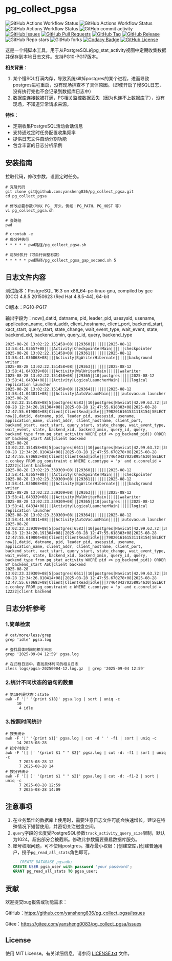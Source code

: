 # pg_collect_pgsa

![GitHub Actions Workflow Status](https://img.shields.io/github/actions/workflow/status/yansheng836/pg_collect_pgsa/shell-ci.yml?style=flat&label=build%3A%20shell-ci) ![GitHub Actions Workflow Status](https://img.shields.io/github/actions/workflow/status/yansheng836/pg_collect_pgsa/postgresql-ci-16.3.yml?style=flat&label=build%3A%20postgresql-ci-16.3) ![GitHub Actions Workflow Status](https://img.shields.io/github/actions/workflow/status/yansheng836/pg_collect_pgsa/postgresql-ci.yml?style=flat&label=build%3A%20postgresql-ci-10-17) ![GitHub commit activity](https://img.shields.io/github/commit-activity/m/yansheng836/pg_collect_pgsa) [![GitHub Issues](https://img.shields.io/github/issues/yansheng836/pg_collect_pgsa)](https://github.com/yansheng836/pg_collect_pgsa/issues) [![GitHub Pull Requests](https://img.shields.io/github/issues-pr/yansheng836/pg_collect_pgsa)](https://github.com/yansheng836/pg_collect_pgsa/pulls) [![GitHub Tag](https://img.shields.io/github/v/tag/yansheng836/pg_collect_pgsa)](https://github.com/yansheng836/pg_collect_pgsa/tags) [![GitHub Release](https://img.shields.io/github/v/release/yansheng836/pg_collect_pgsa)](https://github.com/yansheng836/pg_collect_pgsa/releases) ![GitHub Repo stars](https://img.shields.io/github/stars/yansheng836/pg_collect_pgsa) ![GitHub forks](https://img.shields.io/github/forks/yansheng836/pg_collect_pgsa) [![Codacy Badge](https://app.codacy.com/project/badge/Grade/4460db83948f4592ab825e8e900ec79f)](https://app.codacy.com/gh/yansheng836/pg_collect_pgsa/dashboard?utm_source=gh&utm_medium=referral&utm_content=&utm_campaign=Badge_grade) [![GitHub License](https://img.shields.io/github/license/yansheng836/pg_collect_pgsa)](https://github.com/yansheng836/pg_collect_pgsa/blob/master/LICENSE.txt)

这是一个纯脚本工具，用于从PostgreSQL的pg_stat_activity视图中定期收集数据并保存到本地日志文件。支持PG10-PG17版本。

**相关背景**：

1. 某个慢SQL打满内存，导致系统kill掉postgres的某个进程，进而导致postgres进程重启，没有现场排查不了具体原因。（即使开启了慢SQL日志，没有执行完也不会记录到数据库日志中）
2. 数据库连接数被打满，PG相关监控数据丢失（因为也连不上数据库了），没有现场，不知道异常请求来源。

**特性**：

- 定期收集PostgreSQL活动会话信息
- 支持通过定时任务配置收集频率
- 提供日志文件自动分割功能
- 包含丰富的日志分析示例

## 安装指南

拉取代码，修改参数，设置定时任务。

```shell
# 克隆代码
git clone git@github.com:yansheng836/pg_collect_pgsa.git
cd pg_collect_pgsa

# 修改必要参数(均以 PG_ 开头，例如：PG_PATH、PG_HOST 等)
vi pg_collect_pgsa.sh

# 查路径
pwd

# crontab -e
# 每分钟执行
* * * * * pwd路径/pg_collect_pgsa.sh

# 每5秒执行（可自行调整秒数）
* * * * * pwd路径/pg_collect_pgsa_gap_second.sh 5
```

## 日志文件内容

测试版本：PostgreSQL 16.3 on x86_64-pc-linux-gnu, compiled by gcc (GCC) 4.8.5 20150623 (Red Hat 4.8.5-44), 64-bit

CI版本：PG10-PG17

输出字段为：now(),datid, datname, pid, leader_pid, usesysid, usename, application_name, client_addr, client_hostname, client_port, backend_start, xact_start, query_start, state_change, wait_event_type, wait_event, state, backend_xid, backend_xmin, query_id, query, backend_type

```plain
2025-08-28 13:02:22.151458+08|||29360||||||||2025-08-12 13:58:41.03657+08||||Activity|CheckpointerMain||||||checkpointer
2025-08-28 13:02:22.151458+08|||29361||||||||2025-08-12 13:58:41.036868+08||||Activity|BgWriterHibernate||||||background writer
2025-08-28 13:02:22.151458+08|||29363||||||||2025-08-12 13:58:41.043339+08||||Activity|WalWriterMain||||||walwriter
2025-08-28 13:02:22.151458+08|||29365||10|postgres|||||2025-08-12 13:58:41.04334+08||||Activity|LogicalLauncherMain||||||logical replication launcher
2025-08-28 13:02:22.151458+08|||29364||||||||2025-08-12 13:58:41.043811+08||||Activity|AutoVacuumMain||||||autovacuum launcher
2025-08-28 13:02:22.151458+08|5|postgres|6583||10|postgres|Navicat|42.99.63.72||36481|2025-08-28 12:34:20.191304+08||2025-08-28 12:47:55.618303+08|2025-08-28 12:47:55.619804+08|Client|ClientRead|idle|||7982016161531118154|SELECT now(),datid, datname, pid, leader_pid, usesysid, usename, application_name, client_addr, client_hostname, client_port, backend_start, xact_start, query_start, state_change, wait_event_type, wait_event, state, backend_xid, backend_xmin, query_id, query, backend_type from pg_stat_activity WHERE pid <> pg_backend_pid() ORDER BY backend_start ASC|client backend
2025-08-28 13:02:22.151458+08|5|postgres|6611||10|postgres|Navicat|42.99.63.72||36773|2025-08-28 12:34:26.810414+08||2025-08-28 12:47:55.670278+08|2025-08-28 12:47:55.670683+08|Client|ClientRead|idle|||7746404270258954630|SELECT c.conkey FROM pg_constraint c WHERE c.contype = 'p' and c.conrelid = 12222|client backend
2025-08-28 13:02:23.339309+08|||29360||||||||2025-08-12 13:58:41.03657+08||||Activity|CheckpointerMain||||||checkpointer
2025-08-28 13:02:23.339309+08|||29361||||||||2025-08-12 13:58:41.036868+08||||Activity|BgWriterHibernate||||||background writer
2025-08-28 13:02:23.339309+08|||29363||||||||2025-08-12 13:58:41.043339+08||||Activity|WalWriterMain||||||walwriter
2025-08-28 13:02:23.339309+08|||29365||10|postgres|||||2025-08-12 13:58:41.04334+08||||Activity|LogicalLauncherMain||||||logical replication launcher
2025-08-28 13:02:23.339309+08|||29364||||||||2025-08-12 13:58:41.043811+08||||Activity|AutoVacuumMain||||||autovacuum launcher
2025-08-28 13:02:23.339309+08|5|postgres|6583||10|postgres|Navicat|42.99.63.72||36481|2025-08-28 12:34:20.191304+08||2025-08-28 12:47:55.618303+08|2025-08-28 12:47:55.619804+08|Client|ClientRead|idle|||7982016161531118154|SELECT now(),datid, datname, pid, leader_pid, usesysid, usename, application_name, client_addr, client_hostname, client_port, backend_start, xact_start, query_start, state_change, wait_event_type, wait_event, state, backend_xid, backend_xmin, query_id, query, backend_type from pg_stat_activity WHERE pid <> pg_backend_pid() ORDER BY backend_start ASC|client backend
2025-08-28 13:02:23.339309+08|5|postgres|6611||10|postgres|Navicat|42.99.63.72||36773|2025-08-28 12:34:26.810414+08||2025-08-28 12:47:55.670278+08|2025-08-28 12:47:55.670683+08|Client|ClientRead|idle|||7746404270258954630|SELECT c.conkey FROM pg_constraint c WHERE c.contype = 'p' and c.conrelid = 12222|client backend
```

## 日志分析参考

### 1.简单检索

```shell
# cat/more/less/grep 
grep 'idle' pgsa.log

# 查找具体时间的相关日志
grep '2025-09-04 12:59' pgsa.log

# 在归档日志中，查找具体时间的相关日志
zless logs/pgsa-20250904-12.log.gz  | grep '2025-09-04 12:59'
```

### 2.统计不同状态的语句的数量

```shell
# 第18列是状态：state
awk -F '|' '{print $18}' pgsa.log | sort | uniq -c
     10 
      4 idle
```

### 3.按照时间统计

```shell
# 按天统计
awk -F '|' '{print $1}' pgsa.log | cut -d ' ' -f1 | sort | uniq -c
     14 2025-08-28
# 按小时统计
awk -F '[| ]' '{print $1 " " $2}' pgsa.log | cut -d: -f1 | sort | uniq -c
      7 2025-08-28 12
      7 2025-08-28 14
# 按分钟统计
awk -F '[| ]' '{print $1 " " $2}' pgsa.log | cut -d: -f1-2 | sort | uniq -c
      7 2025-08-28 12:59
      7 2025-08-28 14:09
```

## 注意事项

1. 在业务繁忙的数据库上使用时，需要注意日志文件可能会快速增长，建议在特殊情况下短暂使用，并密切关注磁盘空间。
2. `query`字段的长度受PostgreSQL参数`track_activity_query_size`限制，默认为1024，超出部分会被截断。修改此参数需要重启数据库服务。
3. 账号权限问题，可不使用postgres。推荐最小权限：[创建空库，]创建普通用户，授予`pg_read_all_stats`角色即可。
      ```sql
      -- CREATE DATABASE pgsadb;
      CREATE USER pgsa_user with password 'your password';
      GRANT pg_read_all_stats TO pgsa_user;
      ```

## 贡献

欢迎提交bug报告或功能需求：

GitHub：<https://github.com/yansheng836/pg_collect_pgsa/issues>

Gitee：<https://gitee.com/yansheng0083/pg_collect_pgsa/issues>

## License

使用 MIT License。有关详细信息，请参阅 [LICENSE.txt](./LICENSE.txt) 文件。
